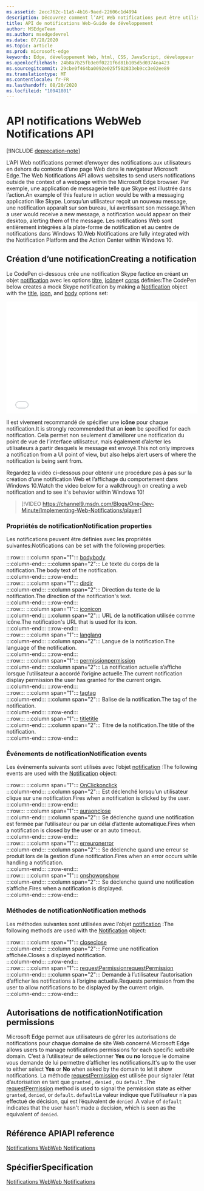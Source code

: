 ```yaml
---
ms.assetid: 2ecc762c-11a5-4b16-9aed-22606c1d4994
description: Découvrez comment l’API Web notifications peut être utilisée pour envoyer des notifications aux utilisateurs en dehors du contexte du navigateur Microsoft Edge.
title: API de notifications Web-Guide de développement
author: MSEdgeTeam
ms.author: msedgedevrel
ms.date: 07/28/2020
ms.topic: article
ms.prod: microsoft-edge
keywords: Edge, développement Web, html, CSS, JavaScript, développeur
ms.openlocfilehash: 24b8a7b25fb3e0f0221f6d81b105d5d0374ea423
ms.sourcegitcommit: 29cbe0f464ba0092e025f502833eb9cc3e02ee89
ms.translationtype: MT
ms.contentlocale: fr-FR
ms.lasthandoff: 08/20/2020
ms.locfileid: "10941801"
---
```

# <span data-ttu-id="7e0af-104">API notifications Web</span><span class="sxs-lookup"><span data-stu-id="7e0af-104">Web Notifications API</span></span>  

[!INCLUDE [deprecation-note](../../includes/legacy-edge-note.md)]  

<span data-ttu-id="7e0af-105">L’API Web notifications permet d’envoyer des notifications aux utilisateurs en dehors du contexte d’une page Web dans le navigateur Microsoft Edge.</span><span class="sxs-lookup"><span data-stu-id="7e0af-105">The Web Notifications API allows websites to send users notifications outside the context of a webpage within the Microsoft Edge browser.</span></span>  <span data-ttu-id="7e0af-106">Par exemple, une application de messagerie telle que Skype est illustrée dans l’action.</span><span class="sxs-lookup"><span data-stu-id="7e0af-106">An example of this feature in action would be with a messaging application like Skype.</span></span>  <span data-ttu-id="7e0af-107">Lorsqu’un utilisateur reçoit un nouveau message, une notification apparaît sur son bureau, lui avertissant son message.</span><span class="sxs-lookup"><span data-stu-id="7e0af-107">When a user would receive a new message, a notification would appear on their desktop, alerting them of the message.</span></span>  <span data-ttu-id="7e0af-108">Les notifications Web sont entièrement intégrées à la plate-forme de notification et au centre de notifications dans Windows 10.</span><span class="sxs-lookup"><span data-stu-id="7e0af-108">Web Notifications are fully integrated with the Notification Platform and the Action Center within Windows 10.</span></span>  

## <span data-ttu-id="7e0af-109">Création d’une notification</span><span class="sxs-lookup"><span data-stu-id="7e0af-109">Creating a notification</span></span>  

<span data-ttu-id="7e0af-110">Le CodePen ci-dessous crée une notification Skype factice en créant un objet [notification](https://msdn.microsoft.com/library/mt710818) avec les options [titre](https://msdn.microsoft.com/library/mt710826), [icône](https://msdn.microsoft.com/library/mt710814)et [corps](https://msdn.microsoft.com/library/mt710811) définies:</span><span class="sxs-lookup"><span data-stu-id="7e0af-110">The CodePen below creates a mock Skype notification by making a [Notification](https://msdn.microsoft.com/library/mt710818) object with the [title](https://msdn.microsoft.com/library/mt710826), [icon](https://msdn.microsoft.com/library/mt710814), and [body](https://msdn.microsoft.com/library/mt710811) options set:</span></span>  

<iframe height='295' scrolling='no' title='<span data-ttu-id="7e0af-111">Notifications Web</span><span class="sxs-lookup"><span data-stu-id="7e0af-111">Web notifications</span></span>' src='//codepen.io/MicrosoftEdgeDocumentation/embed/RGbxWW/?height=295&theme-id=23761&default-tab=result&embed-version=2&editable=true' frameborder='no' allowtransparency='true' allowfullscreen='true' style='width: 100%;'><span data-ttu-id="7e0af-112">Voir les <a href='https://codepen.io/MicrosoftEdgeDocumentation/pen/RGbxWW/'> notifications Web de stylet </a> par Microsoft Edge Docs ( <a href='https://codepen.io/MicrosoftEdgeDocumentation'> @MicrosoftEdgeDocumentation </a> ) sur <a href='https://codepen.io'> CodePen </a> .</span><span class="sxs-lookup"><span data-stu-id="7e0af-112">See the Pen <a href='https://codepen.io/MicrosoftEdgeDocumentation/pen/RGbxWW/'>Web notifications</a> by Microsoft Edge Docs (<a href='https://codepen.io/MicrosoftEdgeDocumentation'>@MicrosoftEdgeDocumentation</a>) on <a href='https://codepen.io'>CodePen</a>.</span></span></iframe>  

<span data-ttu-id="7e0af-113">Il est vivement recommandé de spécifier une **icône** pour chaque notification.</span><span class="sxs-lookup"><span data-stu-id="7e0af-113">It is strongly recommended that an **icon** be specified for each notification.</span></span>  <span data-ttu-id="7e0af-114">Cela permet non seulement d’améliorer une notification du point de vue de l’interface utilisateur, mais également d’alerter les utilisateurs à partir desquels le message est envoyé.</span><span class="sxs-lookup"><span data-stu-id="7e0af-114">This not only improves a notification from a UI point of view, but also helps alert users of where the notification is being sent from.</span></span>  

<span data-ttu-id="7e0af-115">Regardez la vidéo ci-dessous pour obtenir une procédure pas à pas sur la création d’une notification Web et l’affichage du comportement dans Windows 10.</span><span class="sxs-lookup"><span data-stu-id="7e0af-115">Watch the video below for a walkthrough on creating a web notification and to see it's behavior within Windows 10!</span></span>  

> [!VIDEO https://channel9.msdn.com/Blogs/One-Dev-Minute/Implementing-Web-Notifications/player]  

### <span data-ttu-id="7e0af-116">Propriétés de notification</span><span class="sxs-lookup"><span data-stu-id="7e0af-116">Notification properties</span></span>  

<span data-ttu-id="7e0af-117">Les notifications peuvent être définies avec les propriétés suivantes:</span><span class="sxs-lookup"><span data-stu-id="7e0af-117">Notifications can be set with the following properties:</span></span>  

:::row:::
   :::column span="1":::
      [<span data-ttu-id="7e0af-118">body</span><span class="sxs-lookup"><span data-stu-id="7e0af-118">body</span></span>](https://developer.mozilla.org/docs/Web/API/Notification/body)  
   :::column-end:::
   :::column span="2":::
      <span data-ttu-id="7e0af-119">Le texte du corps de la notification.</span><span class="sxs-lookup"><span data-stu-id="7e0af-119">The body text of the notification.</span></span>  
   :::column-end:::
:::row-end:::  
:::row:::
   :::column span="1":::
      [<span data-ttu-id="7e0af-120">dir</span><span class="sxs-lookup"><span data-stu-id="7e0af-120">dir</span></span>](https://developer.mozilla.org/docs/Web/API/Notification/dir)  
   :::column-end:::
   :::column span="2":::
      <span data-ttu-id="7e0af-121">Direction du texte de la notification.</span><span class="sxs-lookup"><span data-stu-id="7e0af-121">The direction of the notification's text.</span></span>  
   :::column-end:::
:::row-end:::  
:::row:::
   :::column span="1":::
      [<span data-ttu-id="7e0af-122">icon</span><span class="sxs-lookup"><span data-stu-id="7e0af-122">icon</span></span>](https://developer.mozilla.org/docs/Web/API/Notification/icon)  
   :::column-end:::
   :::column span="2":::
      <span data-ttu-id="7e0af-123">URL de la notification utilisée comme icône.</span><span class="sxs-lookup"><span data-stu-id="7e0af-123">The notification's URL that is used for its icon.</span></span>  
   :::column-end:::
:::row-end:::  
:::row:::
   :::column span="1":::
      [<span data-ttu-id="7e0af-124">lang</span><span class="sxs-lookup"><span data-stu-id="7e0af-124">lang</span></span>](https://developer.mozilla.org/docs/Web/API/Notification/lang)  
   :::column-end:::
   :::column span="2":::
      <span data-ttu-id="7e0af-125">Langue de la notification.</span><span class="sxs-lookup"><span data-stu-id="7e0af-125">The language of the notification.</span></span>  
   :::column-end:::
:::row-end:::  
:::row:::
   :::column span="1":::
      [<span data-ttu-id="7e0af-126">permission</span><span class="sxs-lookup"><span data-stu-id="7e0af-126">permission</span></span>](https://developer.mozilla.org/docs/Web/API/Notification/permission)  
   :::column-end:::
   :::column span="2":::
      <span data-ttu-id="7e0af-127">La notification actuelle s’affiche lorsque l’utilisateur a accordé l’origine actuelle.</span><span class="sxs-lookup"><span data-stu-id="7e0af-127">The current notification display permission the user has granted for the current origin.</span></span>  
   :::column-end:::
:::row-end:::  
:::row:::
   :::column span="1":::
      [<span data-ttu-id="7e0af-128">tag</span><span class="sxs-lookup"><span data-stu-id="7e0af-128">tag</span></span>](https://developer.mozilla.org/docs/Web/API/Notification/tag)  
   :::column-end:::
   :::column span="2":::
      <span data-ttu-id="7e0af-129">Balise de la notification.</span><span class="sxs-lookup"><span data-stu-id="7e0af-129">The tag of the notification.</span></span>  
   :::column-end:::
:::row-end:::  
:::row:::
   :::column span="1":::
      [<span data-ttu-id="7e0af-130">title</span><span class="sxs-lookup"><span data-stu-id="7e0af-130">title</span></span>](https://developer.mozilla.org/docs/Web/API/Notification/title)  
   :::column-end:::
   :::column span="2":::
      <span data-ttu-id="7e0af-131">Titre de la notification.</span><span class="sxs-lookup"><span data-stu-id="7e0af-131">The title of the notification.</span></span>  
   :::column-end:::
:::row-end:::  

### <span data-ttu-id="7e0af-132">Événements de notification</span><span class="sxs-lookup"><span data-stu-id="7e0af-132">Notification events</span></span>  

<span data-ttu-id="7e0af-133">Les événements suivants sont utilisés avec l’objet [notification](https://developer.mozilla.org/docs/Web/API/Notification) :</span><span class="sxs-lookup"><span data-stu-id="7e0af-133">The following events are used with the [Notification](https://developer.mozilla.org/docs/Web/API/Notification) object:</span></span>  

:::row:::
   :::column span="1":::
      [<span data-ttu-id="7e0af-134">OnClick</span><span class="sxs-lookup"><span data-stu-id="7e0af-134">onclick</span></span>](https://developer.mozilla.org/docs/Web/API/Element/click_event)  
   :::column-end:::
   :::column span="2":::
      <span data-ttu-id="7e0af-135">Est déclenché lorsqu’un utilisateur clique sur une notification.</span><span class="sxs-lookup"><span data-stu-id="7e0af-135">Fires when a notification is clicked by the user.</span></span>  
   :::column-end:::
:::row-end:::  
:::row:::
   :::column span="1":::
      [<span data-ttu-id="7e0af-136">aura</span><span class="sxs-lookup"><span data-stu-id="7e0af-136">onclose</span></span>](https://developer.mozilla.org/docs/Archive/Mozilla/XUL/Events/close_event)  
   :::column-end:::
   :::column span="2":::
      <span data-ttu-id="7e0af-137">Se déclenche quand une notification est fermée par l’utilisateur ou par un délai d’attente automatique.</span><span class="sxs-lookup"><span data-stu-id="7e0af-137">Fires when a notification is closed by the user or an auto timeout.</span></span>  
   :::column-end:::
:::row-end:::  
:::row:::
   :::column span="1":::
      [<span data-ttu-id="7e0af-138">erreur</span><span class="sxs-lookup"><span data-stu-id="7e0af-138">onerror</span></span>](https://developer.mozilla.org/docs/Web/API/Element/error_event)  
   :::column-end:::
   :::column span="2":::
      <span data-ttu-id="7e0af-139">Se déclenche quand une erreur se produit lors de la gestion d’une notification.</span><span class="sxs-lookup"><span data-stu-id="7e0af-139">Fires when an error occurs while handling a notification.</span></span>  
   :::column-end:::
:::row-end:::  
:::row:::
   :::column span="1":::
      [<span data-ttu-id="7e0af-140">onshow</span><span class="sxs-lookup"><span data-stu-id="7e0af-140">onshow</span></span>](https://developer.mozilla.org/docs/Web/API/Element/show_event)  
   :::column-end:::
   :::column span="2":::
      <span data-ttu-id="7e0af-141">Se déclenche quand une notification s’affiche.</span><span class="sxs-lookup"><span data-stu-id="7e0af-141">Fires when a notification is displayed.</span></span>  
   :::column-end:::
:::row-end:::  

### <span data-ttu-id="7e0af-142">Méthodes de notification</span><span class="sxs-lookup"><span data-stu-id="7e0af-142">Notification methods</span></span>  

<span data-ttu-id="7e0af-143">Les méthodes suivantes sont utilisées avec l’objet [notification](https://developer.mozilla.org/docs/Web/API/Notification) :</span><span class="sxs-lookup"><span data-stu-id="7e0af-143">The following methods are used with the [Notification](https://developer.mozilla.org/docs/Web/API/Notification) object:</span></span>  

:::row:::
   :::column span="1":::
      [<span data-ttu-id="7e0af-144">close</span><span class="sxs-lookup"><span data-stu-id="7e0af-144">close</span></span>](https://developer.mozilla.org/docs/Web/API/Notification/close)  
   :::column-end:::
   :::column span="2":::
      <span data-ttu-id="7e0af-145">Ferme une notification affichée.</span><span class="sxs-lookup"><span data-stu-id="7e0af-145">Closes a displayed notification.</span></span>  
   :::column-end:::
:::row-end:::  
:::row:::
   :::column span="1":::
      [<span data-ttu-id="7e0af-146">requestPermission</span><span class="sxs-lookup"><span data-stu-id="7e0af-146">requestPermission</span></span>](https://developer.mozilla.org/docs/Web/API/Notification/requestPermission)  
   :::column-end:::
   :::column span="2":::
      <span data-ttu-id="7e0af-147">Demande à l’utilisateur l’autorisation d’afficher les notifications à l’origine actuelle.</span><span class="sxs-lookup"><span data-stu-id="7e0af-147">Requests permission from the user to allow notifications to be displayed by the current origin.</span></span>  
   :::column-end:::
:::row-end:::  

## <span data-ttu-id="7e0af-148">Autorisations de notification</span><span class="sxs-lookup"><span data-stu-id="7e0af-148">Notification permissions</span></span>  

<span data-ttu-id="7e0af-149">Microsoft Edge permet aux utilisateurs de gérer les autorisations de notifications pour chaque domaine de site Web concerné.</span><span class="sxs-lookup"><span data-stu-id="7e0af-149">Microsoft Edge allows users to manage notifications permissions for each specific website domain.</span></span>  <span data-ttu-id="7e0af-150">C’est à l’utilisateur de sélectionner **Yes** ou **no** lorsque le domaine vous demande de lui permettre d’afficher les notifications.</span><span class="sxs-lookup"><span data-stu-id="7e0af-150">It's up to the user to either select **Yes** or **No** when asked by the domain to let it show notifications.</span></span>  <span data-ttu-id="7e0af-151">La méthode [requestPermission](https://developer.mozilla.org/docs/Web/API/Notification/requestPermission) est utilisée pour signaler l’état d’autorisation en tant que `granted` , `denied` , ou `default` .</span><span class="sxs-lookup"><span data-stu-id="7e0af-151">The [requestPermission](https://developer.mozilla.org/docs/Web/API/Notification/requestPermission) method is used to signal the permission state as either `granted`, `denied`, or `default`.</span></span>  <span data-ttu-id="7e0af-152">`default`La valeur indique que l’utilisateur n’a pas effectué de décision, qui est l’équivalent de `denied` .</span><span class="sxs-lookup"><span data-stu-id="7e0af-152">A value of `default` indicates that the user hasn't made a decision, which is seen as the equivalent of `denied`.</span></span>  

## <span data-ttu-id="7e0af-153">Référence API</span><span class="sxs-lookup"><span data-stu-id="7e0af-153">API reference</span></span>  

[<span data-ttu-id="7e0af-154">Notifications Web</span><span class="sxs-lookup"><span data-stu-id="7e0af-154">Web Notifications</span></span>](https://developer.mozilla.org/docs/Web/API/Notifications_API)  

## <span data-ttu-id="7e0af-155">Spécifier</span><span class="sxs-lookup"><span data-stu-id="7e0af-155">Specification</span></span>  

[<span data-ttu-id="7e0af-156">Notifications Web</span><span class="sxs-lookup"><span data-stu-id="7e0af-156">Web Notifications</span></span>](https://notifications.spec.whatwg.org)  
